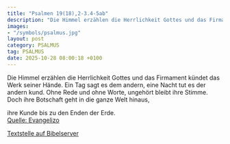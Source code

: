 ```yaml
---
title: "Psalmen 19(18),2-3.4-5ab"
description: "Die Himmel erzählen die Herrlichkeit Gottes und das Firmament kündet das Werk seiner Hände. Ein Tag sagt es dem andern, eine Nacht tut es der andern kund. Ohne Rede und ohne Worte, ungehört bleibt ihre Stimme. Doch ihre Botschaft geht in die ganze Welt hinaus,  ihre Kunde bis zu ...."
images:
- "/symbols/psalmus.jpg"
layout: post
category: PSALMUS
tag: PSALMUS
date: 2025-10-28 08:00:18 +0100
---
```

Die Himmel erzählen die Herrlichkeit Gottes und das Firmament kündet das Werk seiner Hände.
Ein Tag sagt es dem andern, eine Nacht tut es der andern kund.
Ohne Rede und ohne Worte, ungehört bleibt ihre Stimme.
Doch ihre Botschaft geht in die ganze Welt hinaus,

ihre Kunde bis zu den Enden der Erde.<!--more--><br>
[Quelle: Evangelizo](https://evangeliumtagfuertag.org/DE/gospel)

[Textstelle auf Bibelserver](https://www.bibleserver.com/EU/ps19(18),2-3.4-5ab)
